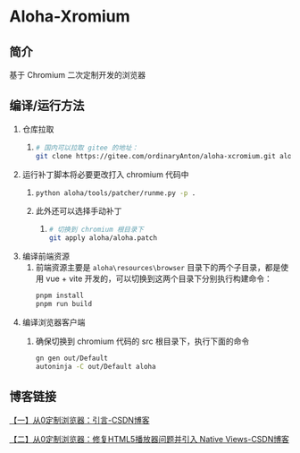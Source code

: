 # Aloha-Xromium

## 简介

基于 Chromium 二次定制开发的浏览器

## 编译/运行方法

1. 仓库拉取
   1. ```bash
      # 国内可以拉取 gitee 的地址：
      git clone https://gitee.com/ordinaryAnton/aloha-xcromium.git aloha
      ```
2. 运行补丁脚本将必要更改打入 chromium 代码中
   1. ```bash
      python aloha/tools/patcher/runme.py -p .
      ```
   2. 此外还可以选择手动补丁
      1. ```bash
         # 切换到 chromium 根目录下
         git apply aloha/aloha.patch
         ```
3. 编译前端资源
   1. 前端资源主要是 `aloha\resources\browser` 目录下的两个子目录，都是使用 vue + vite 开发的，可以切换到这两个目录下分别执行构建命令：
      ```bash
      pnpm install
      pnpm run build
      ```
4. 编译浏览器客户端
   1. 确保切换到 chromium 代码的 src 根目录下，执行下面的命令

      ```bash
      gn gen out/Default
      autoninja -C out/Default aloha
      ```



## 博客链接

[【一】从0定制浏览器：引言-CSDN博客](https://blog.csdn.net/yyy11280335/article/details/145891351?spm=1001.2014.3001.5502)

[【二】从0定制浏览器：修复HTML5播放器问题并引入 Native Views-CSDN博客](https://blog.csdn.net/yyy11280335/article/details/145899706?spm=1001.2014.3001.5502)

